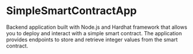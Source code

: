 # SimpleSmartContractApp
Backend application built with Node.js and Hardhat framework that allows you to deploy and interact with a simple smart contract. The application provides endpoints to store and retrieve integer values from the smart contract.
